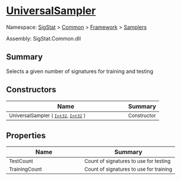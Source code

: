 # [UniversalSampler](./UniversalSampler.md)

Namespace: [SigStat]() > [Common](./../../README.md) > [Framework]() > [Samplers](./README.md)

Assembly: SigStat.Common.dll

## Summary
Selects a given number of signatures for training and testing

## Constructors

| Name | Summary | 
| --- | --- | 
| <sub>UniversalSampler ( [`Int32`](https://docs.microsoft.com/en-us/dotnet/api/System.Int32), [`Int32`](https://docs.microsoft.com/en-us/dotnet/api/System.Int32) )</sub><img width=100>| <sub>Constructor</sub>| <br>


## Properties

| Name | Summary | 
| --- | --- | 
| <sub>TestCount</sub><img width=100>| <sub>Count of signatures to use for testing</sub>| <br>
| <sub>TrainingCount</sub><img width=100>| <sub>Count of signatures to use for training</sub>| <br>


